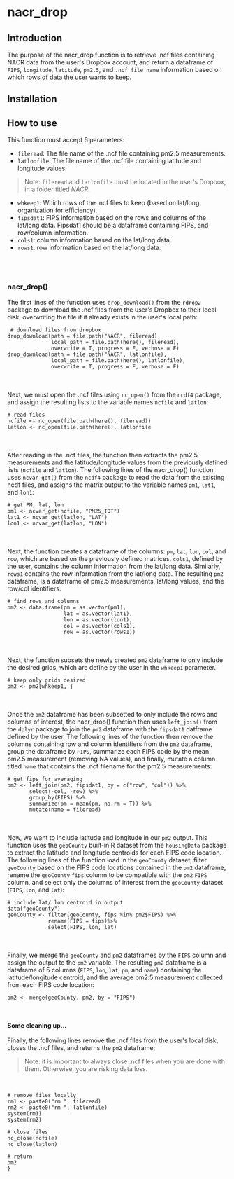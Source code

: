 # nacr_drop 

## Introduction 
The purpose of the nacr_drop function is to retrieve .ncf files containing NACR data from the user's Dropbox account, and return a dataframe of `FIPS`, `longitude`, `latitude`, `pm2.5`, and `.ncf file name` information based on which rows of data the user wants to keep.


## Installation 

## How to use 
This function must accept 6 parameters: 
* `fileread`: The file name of the .ncf file containing pm2.5 measurements. 
* `latlonfile`: The file name of the .ncf file containing latitude and longitude values.

> Note: `fileread` and `latlonfile` must be located in the user's Dropbox, in a folder titled *NACR*.

* `whkeep1`: Which rows of the .ncf files to keep (based on lat/long organization for efficiency). 
* `fipsdat1`: FIPS information based on the rows and columns of the lat/long data. Fipsdat1 should be a dataframe containing FIPS, and row/column information. 
* `cols1`: column information based on the lat/long data.
* `rows1`: row information based on the lat/long data. 

<br/> <br/> 

### nacr_drop()
The first lines of the function uses `drop_download()` from the `rdrop2` package to download the .ncf files from the user's Dropbox to their local disk, overwriting the file if it already exists in the user's local path: 
```
 # download files from dropbox
drop_download(path = file.path("NACR", fileread),
              local_path = file.path(here(), fileread),
              overwrite = T, progress = F, verbose = F)
drop_download(path = file.path("NACR", latlonfile),
              local_path = file.path(here(), latlonfile),
              overwrite = T, progress = F, verbose = F)
```
<br/> <br/> 
Next, we must open the .ncf files using `nc_open()` from the `ncdf4` package, and assign the resulting lists to the variable names `ncfile` and `latlon`: 
```
# read files
ncfile <- nc_open(file.path(here(), fileread))
latlon <- nc_open(file.path(here(), latlonfile
```
<br/> <br/> 
After reading in the .ncf files, the function then extracts the pm2.5 measurements and the latitude/longitude values from the previously defined lists (`ncfile` and `latlon`). The following lines of the nacr_drop() function uses `ncvar_get()` from the `ncdf4` package to read the data from the existing ncdf files, and assigns the matrix output to the variable names `pm1`, `lat1`, and `lon1`: 
```
# get PM, lat, lon 
pm1 <- ncvar_get(ncfile, "PM25_TOT") 
lat1 <- ncvar_get(latlon, "LAT")
lon1 <- ncvar_get(latlon, "LON")
```
<br/> <br/> 
Next, the function creates a dataframe of the columns: `pm`, `lat`, `lon`, `col`, and `row`, which are based on the previously defined matrices. `cols1`, defined by the user, contains the column information from the lat/long data. Similarly,  `rows1` contains the row information from the lat/long data. The resulting `pm2` dataframe, is a dataframe of pm2.5 measurements, lat/long values, and the row/col identifiers: 
```
# find rows and columns
pm2 <- data.frame(pm = as.vector(pm1),
                  lat = as.vector(lat1), 
                  lon = as.vector(lon1),
                  col = as.vector(cols1),
                  row = as.vector(rows1))
```
<br/> <br/> 
Next, the function subsets the newly created `pm2` dataframe to only include the desired grids, which are define by the user in the `whkeep1` parameter. 
```
# keep only grids desired
pm2 <- pm2[whkeep1, ]
```
<br/> <br/> 
Once the `pm2` dataframe has been subsetted to only include the rows and columns of interest, the nacr_drop() function then uses `left_join()` from the `dplyr` package to join the `pm2` dataframe with the `fipsdat1` datframe defined by the user. The following lines of the function then remove the columns containing row and column identifiers from the `pm2` dataframe, group the dataframe by `FIPS`, summarize each FIPS code by the mean pm2.5 measurement (removing NA values), and finally, mutate a column titled `name` that contains the .ncf filename for the pm2.5 measurements:
```
# get fips for averaging
pm2 <- left_join(pm2, fipsdat1, by = c("row", "col")) %>%
       select(-col, -row) %>%
       group_by(FIPS) %>%
       summarize(pm = mean(pm, na.rm = T)) %>%
       mutate(name = fileread)
```
<br/> <br/> 
Now, we want to include latitude and longitude in our `pm2` output. This function uses the `geoCounty` built-in R dataset from the `housingData` package to extract the latitude and longitude centroids for each FIPS code location. The following lines of the function load in the `geoCounty` dataset, filter `geoCounty` based on the FIPS code locations contained in the `pm2` dataframe, rename the `geoCounty` `fips` column to be compatible with the `pm2` `FIPS` column, and select only the columns of interest from the `geoCounty` dataset (`FIPS`, `lon`, and `lat`): 
```
# include lat/ lon centroid in output
data("geoCounty")
geoCounty <- filter(geoCounty, fips %in% pm2$FIPS) %>%
             rename(FIPS = fips)%>%
             select(FIPS, lon, lat)
```
<br/> <br/>
Finally, we merge the `geoCounty` and `pm2` dataframes by the `FIPS` column and assign the output to the `pm2` variable. The resulting `pm2` dataframe is a dataframe of 5 columns (`FIPS`, `lon`, `lat`, `pm`, and `name`) containing the latitude/longitude centroid, and the average pm2.5 measurement collected from each FIPS code location:  
```
pm2 <- merge(geoCounty, pm2, by = "FIPS")
```
<br/> <br/>
**Some cleaning up...** 
<br/> <br/>
Finally, the following lines remove the .ncf files from the user's local disk, closes the .ncf files, and returns the `pm2` dataframe: 

> Note: it is important to always close .ncf files when you are done with them. Otherwise, you are risking data loss. 
<br/>

```
# remove files locally
rm1 <- paste0("rm ", fileread)
rm2 <- paste0("rm ", latlonfile)
system(rm1)
system(rm2)
    
# close files 
nc_close(ncfile)
nc_close(latlon)
    
# return
pm2
}
```

